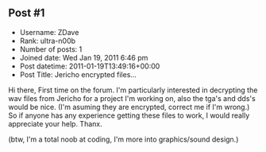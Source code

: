 ## Post #1
- Username: ZDave
- Rank: ultra-n00b
- Number of posts: 1
- Joined date: Wed Jan 19, 2011 6:46 pm
- Post datetime: 2011-01-19T13:49:16+00:00
- Post Title: Jericho encrypted files...

Hi there,
First time on the forum.
I'm particularly interested in decrypting the wav files from Jericho for a project I'm working on, also the tga's and dds's would be nice. (I'm asuming they are encrypted, correct me if I'm wrong.)
So if anyone has any experience getting these files to work, I would really appreciate your help.
Thanx.

(btw, I'm a total noob at coding, I'm more into graphics/sound design.)
